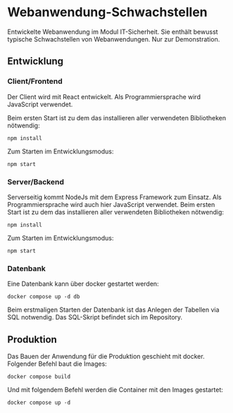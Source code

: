 # Webanwendung-Schwachstellen
Entwickelte Webanwendung im Modul IT-Sicherheit. Sie enthält bewusst typische Schwachstellen von Webanwendungen. Nur zur Demonstration.

## Entwicklung
### Client/Frontend
Der Client wird mit React entwickelt. Als Programmiersprache wird JavaScript verwendet.

Beim ersten Start ist zu dem das installieren aller verwendeten Bibliotheken nötwendig:
```
npm install
```
Zum Starten im Entwicklungsmodus:
```
npm start
```

### Server/Backend
Serverseitig kommt NodeJs mit dem Express Framework zum Einsatz. Als Programmiersprache wird auch hier JavaScript verwendet.
Beim ersten Start ist zu dem das installieren aller verwendeten Bibliotheken nötwendig:
```
npm install
```
Zum Starten im Entwicklungsmodus:
```
npm start
```

### Datenbank
Eine Datenbank kann über docker gestartet werden:
```
docker compose up -d db
```
Beim erstmaligen Starten der Datenbank ist das Anlegen der Tabellen via SQL notwendig. Das SQL-Skript befindet sich im Repository.

## Produktion
Das Bauen der Anwendung für die Produktion geschieht mit docker.
Folgender Befehl baut die Images:
```
docker compose build
```
Und mit folgendem Befehl werden die Container mit den Images gestartet:
```
docker compose up -d
```

